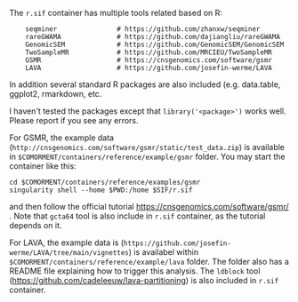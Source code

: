The ``r.sif`` container has multiple tools related based on R:
```
    seqminer               # https://github.com/zhanxw/seqminer
    rareGWAMA              # https://github.com/dajiangliu/rareGWAMA
    GenomicSEM             # https://github.com/GenomicSEM/GenomicSEM
    TwoSampleMR            # https://github.com/MRCIEU/TwoSampleMR
    GSMR                   # https://cnsgenomics.com/software/gsmr
    LAVA                   # https://github.com/josefin-werme/LAVA
```

In addition several standard R packages are also included (e.g. data.table, ggplot2, rmarkdown, etc.

I haven't tested the packages except that ``library('<package>')`` works well. Please report if you see any errors.

For GSMR, the example data (``http://cnsgenomics.com/software/gsmr/static/test_data.zip``) is available in ``$COMORMENT/containers/reference/example/gsmr`` folder.
You may start the container like this:
```
cd $COMORMENT/containers/reference/examples/gsmr
singularity shell --home $PWD:/home $SIF/r.sif 
```
and then follow the official tutorial https://cnsgenomics.com/software/gsmr/ . 
Note that ``gcta64`` tool is also include in ``r.sif`` container, as the tutorial depends on it.

For LAVA, the example data is  (``https://github.com/josefin-werme/LAVA/tree/main/vignettes``) is availabel within ``$COMORMENT/containers/reference/example/lava`` folder. The folder also has a README file explaining how to trigger this analysis.
The ``ldblock`` tool (https://github.com/cadeleeuw/lava-partitioning) is also included in ``r.sif`` container.

